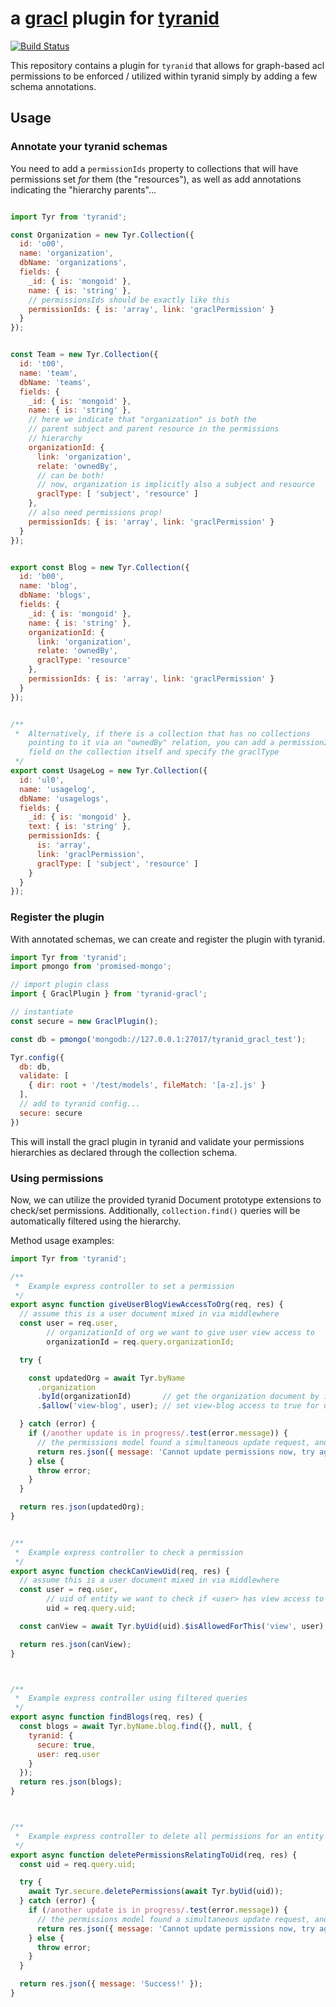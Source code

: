 # a [gracl](https://github.com/CrossLead/gracl) plugin for [tyranid](http://tyranid.org/)

[![Build Status](https://travis-ci.org/CrossLead/tyranid-gracl.svg?branch=master)](https://travis-ci.org/CrossLead/tyranid-gracl)


This repository contains a plugin for `tyranid` that allows for graph-based acl permissions to be enforced / utilized
within tyranid simply by adding a few schema annotations.

## Usage

### Annotate your tyranid schemas

You need to add a `permissionIds` property to collections that
will have permissions set _for_ them (the "resources"), as well
as add annotations indicating the "hierarchy parents"...

```javascript

import Tyr from 'tyranid';

const Organization = new Tyr.Collection({
  id: 'o00',
  name: 'organization',
  dbName: 'organizations',
  fields: {
    _id: { is: 'mongoid' },
    name: { is: 'string' },
    // permissionsIds should be exactly like this
    permissionIds: { is: 'array', link: 'graclPermission' }
  }
});


const Team = new Tyr.Collection({
  id: 't00',
  name: 'team',
  dbName: 'teams',
  fields: {
    _id: { is: 'mongoid' },
    name: { is: 'string' },
    // here we indicate that "organization" is both the
    // parent subject and parent resource in the permissions
    // hierarchy
    organizationId: {
      link: 'organization',
      relate: 'ownedBy',
      // can be both!
      // now, organization is implicitly also a subject and resource
      graclType: [ 'subject', 'resource' ]
    },
    // also need permissions prop!
    permissionIds: { is: 'array', link: 'graclPermission' }
  }
});


export const Blog = new Tyr.Collection({
  id: 'b00',
  name: 'blog',
  dbName: 'blogs',
  fields: {
    _id: { is: 'mongoid' },
    name: { is: 'string' },
    organizationId: {
      link: 'organization',
      relate: 'ownedBy',
      graclType: 'resource'
    },
    permissionIds: { is: 'array', link: 'graclPermission' }
  }
});


/**
 *  Alternatively, if there is a collection that has no collections
    pointing to it via an "ownedBy" relation, you can add a permissionIds
    field on the collection itself and specify the graclType
 */
export const UsageLog = new Tyr.Collection({
  id: 'ul0',
  name: 'usagelog',
  dbName: 'usagelogs',
  fields: {
    _id: { is: 'mongoid' },
    text: { is: 'string' },
    permissionIds: {
      is: 'array',
      link: 'graclPermission',
      graclType: [ 'subject', 'resource' ]
    }
  }
});
```

### Register the plugin

With annotated schemas, we can create and register the plugin with tyranid.

```javascript
import Tyr from 'tyranid';
import pmongo from 'promised-mongo';

// import plugin class
import { GraclPlugin } from 'tyranid-gracl';

// instantiate
const secure = new GraclPlugin();

const db = pmongo('mongodb://127.0.0.1:27017/tyranid_gracl_test');

Tyr.config({
  db: db,
  validate: [
    { dir: root + '/test/models', fileMatch: '[a-z].js' }
  ],
  // add to tyranid config...
  secure: secure
})
```

This will install the gracl plugin in tyranid and validate your permissions hierarchies as declared through the collection schema.


### Using permissions

Now, we can utilize the provided tyranid Document prototype extensions to check/set permissions. Additionally, `collection.find()` queries will be automatically filtered using the hierarchy.

Method usage examples:

```javascript
import Tyr from 'tyranid';

/**
 *  Example express controller to set a permission
 */
export async function giveUserBlogViewAccessToOrg(req, res) {
  // assume this is a user document mixed in via middlewhere
  const user = req.user,
        // organizationId of org we want to give user view access to
        organizationId = req.query.organizationId;

  try {

    const updatedOrg = await Tyr.byName
      .organization
      .byId(organizationId)       // get the organization document by its id
      .$allow('view-blog', user); // set view-blog access to true for user

  } catch (error) {
    if (/another update is in progress/.test(error.message)) {
      // the permissions model found a simultaneous update request, and denied this update
      return res.json({ message: 'Cannot update permissions now, try again.' })
    } else {
      throw error;
    }
  }

  return res.json(updatedOrg);
}


/**
 *  Example express controller to check a permission
 */
export async function checkCanViewUid(req, res) {
  // assume this is a user document mixed in via middlewhere
  const user = req.user,
        // uid of entity we want to check if <user> has view access to
        uid = req.query.uid;

  const canView = await Tyr.byUid(uid).$isAllowedForThis('view', user);

  return res.json(canView);
}



/**
 *  Example express controller using filtered queries
 */
export async function findBlogs(req, res) {
  const blogs = await Tyr.byName.blog.find({}, null, {
    tyranid: {
      secure: true,
      user: req.user
    }
  });
  return res.json(blogs);
}



/**
 *  Example express controller to delete all permissions for an entity
 */
export async function deletePermissionsRelatingToUid(req, res) {
  const uid = req.query.uid;

  try {
    await Tyr.secure.deletePermissions(await Tyr.byUid(uid));
  } catch (error) {
    if (/another update is in progress/.test(error.message)) {
      // the permissions model found a simultaneous update request, and denied this update
      return res.json({ message: 'Cannot update permissions now, try again.' })
    } else {
      throw error;
    }
  }

  return res.json({ message: 'Success!' });
}

```
